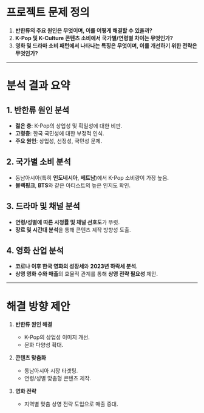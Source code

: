 # 프로젝트 문제 정의

1. **반한류의 주요 원인은 무엇이며, 이를 어떻게 해결할 수 있을까?**
2. **K-Pop 및 K-Culture 콘텐츠 소비에서 국가별/연령별 차이는 무엇인가?**
3. **영화 및 드라마 소비 패턴에서 나타나는 특징은 무엇이며, 이를 개선하기 위한 전략은 무엇인가?**

---

# 분석 결과 요약

## 1. 반한류 원인 분석
- **젊은 층**: K-Pop의 상업성 및 획일성에 대한 비판.
- **고령층**: 한국 국민성에 대한 부정적 인식.
- **주요 원인**: 상업성, 선정성, 국민성 문제.

## 2. 국가별 소비 분석
- 동남아시아(특히 **인도네시아**, **베트남**)에서 K-Pop 소비량이 가장 높음.
- **블랙핑크**, **BTS**와 같은 아티스트의 높은 인지도 확인.

## 3. 드라마 및 채널 분석
- **연령/성별에 따른 시청률 및 채널 선호도**가 뚜렷.
- **장르 및 시간대 분석**을 통해 콘텐츠 제작 방향성 도출.

## 4. 영화 산업 분석
- **코로나 이후 한국 영화의 성장세**와 **2023년 하락세 분석**.
- **상영 영화 수와 매출**의 효율적 관계를 통해 **상영 전략 필요성** 제안.

---

# 해결 방향 제안

1. **반한류 원인 해결**
   - K-Pop의 상업성 이미지 개선.
   - 문화 다양성 확대.

2. **콘텐츠 맞춤화**
   - 동남아시아 시장 타겟팅.
   - 연령/성별 맞춤형 콘텐츠 제작.

3. **영화 전략**
   - 지역별 맞춤 상영 전략 도입으로 매출 증대.

